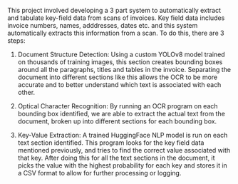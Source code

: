 This project involved developing a 3 part system to automatically extract and tabulate key-field data from scans of invoices. Key field data includes invoice numbers, names, adddresses, dates etc. and this system automatically extracts this information from a scan. To do this, there are 3 steps:
1. Document Structure Detection:
   Using a custom YOLOv8 model trained on thousands of training images, this section creates bounding boxes around all the paragraphs, titles and tables in the invoice.
   Separating the document into different sections like this allows the OCR to be more accurate and to better understand which text is associated with each other.

2. Optical Character Recognition:
   By running an OCR program on each bounding box identified, we are able to extract the actual text from the document, broken up into different sections for each bounding box.

3. Key-Value Extraction:
   A trained HuggingFace NLP model is run on each text section identified. This program looks for the key field data mentioned previously, and tries to find the correct value associated with that key.
   After doing this for all the text sections in the document, it picks the value with the highest probability for each key and stores it in a CSV format to allow for further processing or logging.
